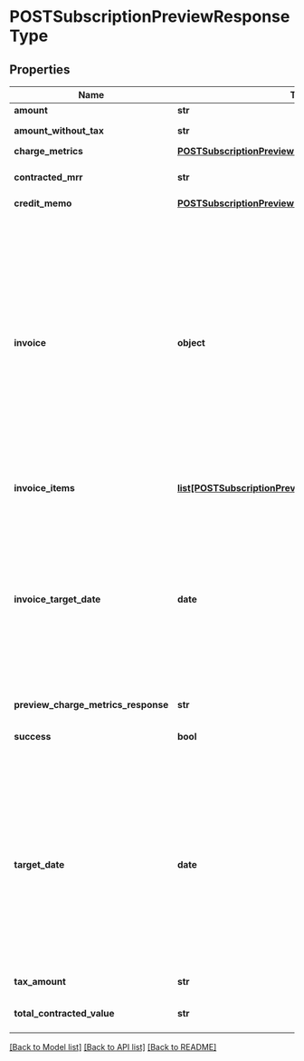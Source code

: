 # POSTSubscriptionPreviewResponseType

## Properties
Name | Type | Description | Notes
------------ | ------------- | ------------- | -------------
**amount** | **str** | Invoice amount.  | [optional] 
**amount_without_tax** | **str** | Invoice amount minus tax.  | [optional] 
**charge_metrics** | [**POSTSubscriptionPreviewResponseTypeChargeMetrics**](POSTSubscriptionPreviewResponseTypeChargeMetrics.md) |  | [optional] 
**contracted_mrr** | **str** | Monthly recurring revenue of the subscription.  | [optional] 
**credit_memo** | [**POSTSubscriptionPreviewResponseTypeCreditMemo**](POSTSubscriptionPreviewResponseTypeCreditMemo.md) |  | [optional] 
**invoice** | **object** | Container for invoices.    **Note:** This field is only available if you set the Zuora REST API minor version to 207.0 or later in the request header. Also, the response structure is changed and the following invoice related response fields are moved to this **invoice** container:       * amount    * amountWithoutTax    * taxAmount    * invoiceItems    * targetDate    * chargeMetrics      | [optional] 
**invoice_items** | [**list[POSTSubscriptionPreviewInvoiceItemsType]**](POSTSubscriptionPreviewInvoiceItemsType.md) | Container for invoice items.  | [optional] 
**invoice_target_date** | **date** | Date through which charges are calculated on the invoice, as yyyy-mm-dd.  **Note:** This field is only available if you do not specify the Zuora REST API minor version or specify the minor version to 186.0, 187.0, 188.0, 189.0, and 196.0. See [Zuora REST API Versions](https://www.zuora.com/developer/api-reference/#section/API-Versions) for more information.  | [optional] 
**preview_charge_metrics_response** | **str** |  | [optional] 
**success** | **bool** | Returns &#x60;true&#x60; if the request was processed successfully.  | [optional] 
**target_date** | **date** | Date through which to calculate charges if an invoice is generated, as yyyy-mm-dd. Default is current date.  **Note:** This field is only available if you set the Zuora REST API minor version to 207.0 or later in the request header. See [Zuora REST API Versions](https://www.zuora.com/developer/api-reference/#section/API-Versions) for more information.  | [optional] 
**tax_amount** | **str** | Tax amount on the invoice.  | [optional] 
**total_contracted_value** | **str** | Total contracted value of the subscription.  | [optional] 

[[Back to Model list]](../README.md#documentation-for-models) [[Back to API list]](../README.md#documentation-for-api-endpoints) [[Back to README]](../README.md)


